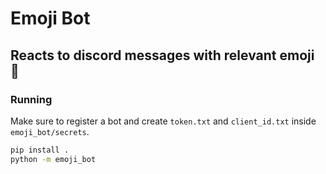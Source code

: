 # Emoji Bot
## Reacts to discord messages with relevant emoji 🎸

### Running
Make sure to register a bot and create `token.txt` and `client_id.txt` inside `emoji_bot/secrets`.  

```sh
pip install .
python -m emoji_bot
```
